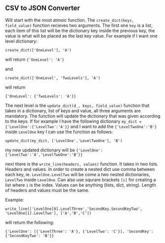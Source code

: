 ## CSV to JSON Converter


Will start with the most atmoic function. The `create_dict(keys, field_value)` function recieves two arguments. The first one `key` is a list, each item of this list will be the dictionary key inside the previous key, the value is what will be placed as the last key value. For example if I want one level dictionary:

``
create_dict(['OneLevel'], 'A')
``

will return
``
{'OneLevel': 'A'}
``

and 

``
create_dict(['OneLevel', 'TwoLevels'], 'A')
``

will return 

``
{'OneLevel': {'TwoLevels': 'A'}}
``

The next level is the `update_dict(d_, keys, field_value)` function that takes in a dictionary, list of keys and value, all three arguments are mandatory. The function will update the dictionary that was given according to the keys.
If for example I have the following dictionary `my_dict = {'LevelOne':{'LevelTwo':'A'}}` and I want to add the `{'LevelTwoOne':'B'}` inside `LevelOne` key I can use the function as follows:

``
update_dict(my_dict, ['LevelOne','LevelTwoOne'], 'B')
``

my new updated dictionary will be `{'LevelOne':{'LevelTwo':'A','LevelTwoOne':'B'}}`

next there is the `write_line(headers, values)` function. It takes in two lists. Headers and values. In order to create a nested dict use comma between each key, ie. `LevelOne.LevelTwo` will be come a two nested dictionaries, `LevelTwo` inside `LevelOne`. Can also use squrare brackets `[i]` for creating a list where `i` is the index. Values can be anything (lists, dict, string). Length of headers and values must be the same. 

Example:

``
write_line(['LevelOne[0].LevelThree','SecondKey.SecondKeyTwo', 'LevelOne[1].LevelTwo'], ['A','B','C'])
``

will return the following:

``
{'LevelOne': [{'LevelThree': 'A'}, {'LevelTwo': 'C'}],
 'SecondKey': {'SecondKeyTwo': 'B'}}
``
